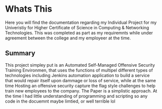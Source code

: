 # Whats This
Here you will find the documentation regarding my Individual Project for my Univeristiy for Higher Certificate of Science in Computing & Networking Technologies. This was completed as part as my requiremnts while under agreement between the college and my employeer at the time.

## Summary 
This project simpley put is an Automated Self-Managed Offensive Security Training Environmen, that uses the functions of multipel different types of technologies including Jenkins automation application to build a service that would repair itself upon dammage or loss of service, while at the same time Hosting an offensive security capture the flag style challenges to help train new employees to the company. The Paper is a simplistic approach. At the time I had little understanding of programming and scripting so any code in the docuemnt maybe limtied, or well terrible lol
